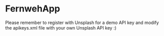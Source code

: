 # FernwehApp
Please remember to register with Unsplash for a demo API key and modify the apikeys.xml file with your own Unsplash API key :)
